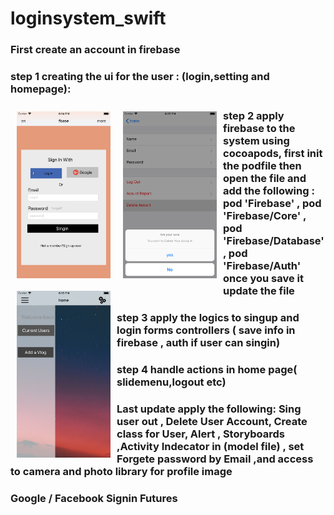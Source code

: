 # loginsystem_swift
### First create an account in firebase
### step 1 creating the ui for the user : (login,setting and homepage):

<img src="/login.png" align="left"
width="150"
hspace="10" vspace="10">
<img src="/setting.png" align="left"
width="150"
hspace="10" vspace="10">
<img src="/homepage.png" align="left"
width="150"
hspace="10" vspace="10">

### step 2 apply firebase to the system using cocoapods, first init the podfile then  open the file and add the following : pod 'Firebase' , pod 'Firebase/Core' , pod 'Firebase/Database' , pod 'Firebase/Auth' once you save it update the file
###  step 3 apply the logics to singup and login forms controllers ( save info in firebase , auth if user can singin)
### step 4 handle actions in home page( slidemenu,logout etc)
### Last update apply the following: Sing user out , Delete User Account, Create class for User, Alert , Storyboards ,Activity Indecator in (model file) , set Forgete password by Email ,and access to camera and photo library for profile image
### Google / Facebook Signin Futures
